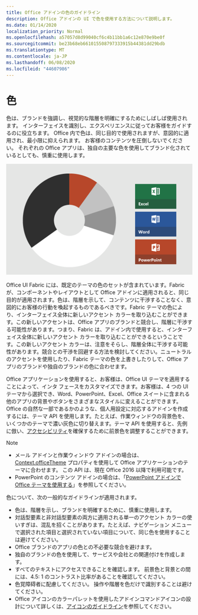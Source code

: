 ```yaml
---
title: Office アドインの色のガイドライン
description: Office アドインの UI で色を使用する方法について説明します。
ms.date: 01/14/2020
localization_priority: Normal
ms.openlocfilehash: a57057d8d99040cf6c4b11bb1a6c12e870e9be0f
ms.sourcegitcommit: be23b68eb661015508797333915b44381dd29bdb
ms.translationtype: MT
ms.contentlocale: ja-JP
ms.lasthandoff: 06/08/2020
ms.locfileid: "44607986"
---
```

# <a name="color"></a>色

色は、ブランドを強調し、視覚的な階層を明確にするためにしばしば使用されます。 インターフェイスを識別し、エクスペリエンスに従ってお客様をガイドするのに役立ちます。 Office 内で色は、同じ目的で使用されますが、意図的に適用され、最小限に抑えられます。 お客様のコンテンツを圧倒しないでください。 それぞれの Office アプリは、独自の主要な色を使用してブランド化されているとしても、慎重に使用します。

![Office の配色パターンと、Word、PowerPoint、Excel の配色の画像](../images/office-addins-color-schemes.png)

Office UI Fabric には、既定のテーマの色のセットが含まれています。Fabric が、コンポーネントやレイアウトとして Office アドインに適用されると、同じ目的が適用されます。色は、階層を示して、コンテンツに干渉することなく、意図的にお客様の行動を喚起するものであるべきです。Fabric テーマの色により、インターフェイス全体に新しいアクセント カラーを取り込むことができます。この新しいアクセントは、Office アプリのブランドと競合し、階層に干渉する可能性があります。つまり、Fabric は、アドイン内で使用すると、インターフェイス全体に新しいアクセント カラーを取り込むことができるということです。この新しいアクセント カラーは、注意をそらし、階層全体に干渉する可能性があります。競合との干渉を回避する方法を検討してください。ニュートラルのアクセントを使用したり、Fabric テーマの色を上書きしたりして、Office アプリのブランドや独自のブランドの色に合わせます。

Office アプリケーションを使用すると、お客様は、Office UI テーマを適用することによって、インタ フェースをカスタマイズできます。お客様は、4 つの UI テーマから選択でき、Word、PowerPoint、Excel、Office スイートに含まれる他のアプリの背景やボタンをさまざまなスタイルに変えることができます。Office の自然な一部であるかのような、個人用設定に対応するアドインを作成するには、テーマ API を使用します。たとえば、作業ウィンドウの背景色を、いくつかのテーマで濃い灰色に切り替えます。テーマ API を使用すると、先例に倣い、[アクセシビリティ](../design/accessibility-guidelines.md)を確保するために前景色を調整することができます。

> [!NOTE]
> - メール アドインと作業ウィンドウ アドインの場合は、[Context.officeTheme](/javascript/api/office/office.context) プロパティを使用して Office アプリケーションのテーマに合わせます。 この API は、現在 Office 2016 以降で利用可能です。
> - PowerPoint のコンテンツ アドインの場合は、「[PowerPoint アドインで Office テーマを使用する](../powerpoint/use-document-themes-in-your-powerpoint-add-ins.md)」を参照してください。

色について、次の一般的なガイドラインが適用されます。

* 色は、階層を示し、ブランドを明確するために、慎重に使用します。
* 対話型要素と非対話型要素の両方に適用される単一のアクセント カラーの使いすぎは、混乱を招くことがあります。たとえば、ナビゲーション メニューで選択された項目と選択されていない項目について、同じ色を使用することは避けてください。
* Office ブランドのアプリの色との不必要な競合を避けます。
* 独自のブランドの色を使用して、サービスや会社との関連付けを作成します。
* すべてのテキストにアクセスできることを確認します。 前景色と背景との間には、4.5: 1 のコントラスト比率があることを確認してください。
* 色覚障碍者に配慮してください。 操作や階層を色だけで識別することは避けてください。
* Office アイコンのカラーパレットを使用したアドインコマンドアイコンの設計について詳しくは、[アイコンのガイドライン](../design/add-in-icons.md)を参照してください。
